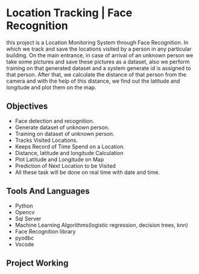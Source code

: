 
# Location Tracking | Face Recognition

this project is a Location Monitoring System through Face Recognition. In which
we  track and save the locations visited by a person in any particular building. On the main entrance, in case of arrival of an unknown person we take some pictures and save these
pictures as a dataset, also we perform training on that generated dataset and a system
generate id is assigned to that person. After that, we  calculate the distance of that
person from the camera and with the help of this distance, we  find out the latitude and
longitude and plot them on the map.

## Objectives

- Face detection and recognition.
- Generate dataset of unknown person.
- Training on dataset of unknown person.
- Tracks Visited Locations.
- Keeps Record of Time Spend on a Location.
- Distance, latitude and longitude Calculation
- Plot Latitude and Longitude on Map
- Prediction of Next Location to be Visited
- All these task will be done on real time with date and time.
## Tools And Languages

- Python
- Opencv
- Sql Server
- Machine Learning Algorithms(logistic regression, decision trees, knn)
- Face Recognition library
- pyodbc
- Vscode
## Project Working


